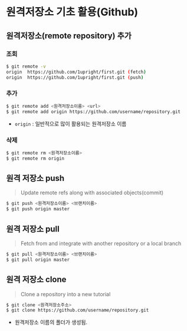 # 원격저장소 기초 활용(Github)

## 원격저장소(remote repository) 추가

### 조회

```bash
$ git remote -v
origin  https://github.com/1upright/first.git (fetch)
origin  https://github.com/1upright/first.git (push)
```



### 추가

```bash
$ git remote add <원격저장소이름> <url>
$ git remote add origin https://github.com/username/repository.git
```

- `origin` : 일반적으로 많이 활용되는 원격저장소 이름



### 삭제

```bash
$ git remote rm <원격저장소이름>
$ git remote rm origin
```



## 원격 저장소 push

> Update remote refs along with associated objects(commit)

```bash
$ git push <원격저장소이름> <브랜치이름>
$ git push origin master
```



## 원격 저장소 pull

> Fetch from and integrate with another repository or a local branch

```bash
$ git pull <원격저장소이름> <브랜치이름>
$ git pull origin master
```



## 원격 저장소 clone

> Clone a repository into a new tutorial

```bash
$ git clone <원격저장소주소>
$ git clone https://github.com/username/repository.git
```

- 원격저장소 이름의 폴더가 생성됨.




